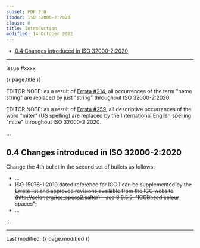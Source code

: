 ```yaml
---
subset: PDF 2.0
isodoc: ISO 32000-2:2020
clause: 0
title: Introduction
modified: 14 October 2022
---
```


<ul class="noprint">
 <li><a href="#H0.4">0.4 Changes introduced in ISO 32000-2:2020</a>
 </li>
</ul>
<hr>

<link rel="stylesheet" href="../assets/iso-style.css">
<div class="isostyle">
<div class="fixedpopup" id="issuelink">
    Issue #xxxx
</div>

<p class="fake-h1">{{ page.title }}</p>


<p class="editornote" data-issue="214" data-iso="submitted">EDITOR NOTE: as a result of <a href="https://github.com/pdf-association/pdf-issues/issues/214">Errata #214</a>, all occurrences of
the term "name string" are replaced by just "string" throughout ISO 32000-2:2020.</p>

<p class="editornote" data-issue="259">EDITOR NOTE: as a result of <a href="https://github.com/pdf-association/pdf-issues/issues/259">Errata #259</a>, all descriptive occurrences of
the word "miter" (US spelling) are replaced by the International English spelling "mitre" throughout ISO 32000-2:2020.</p>

<p>...</p>

<h2 id="H0.4">0.4 Changes introduced in ISO 32000-2:2020</h2>

<p class="location">Change the 4th bullet in the second set of bullets as follows:</p>

<ul>
<li>...</li>
<li>
<del onMouseEnter="mouseEnter(this)" data-issue="181" data-iso="submitted">ISO 15076-1:2010 dated reference for ICC.1 can be supplemented by the Errata list and approved revisions available from the ICC website (http://color.org/icc_specs2.xalter) – see 8.6.5.5, "ICCBased colour spaces";</del>
</li>
<li>...</li>
</ul>

<p>...</p>

</div>


<hr>
<p class="footnote">Last modified: {{ page.modified }}</p>
